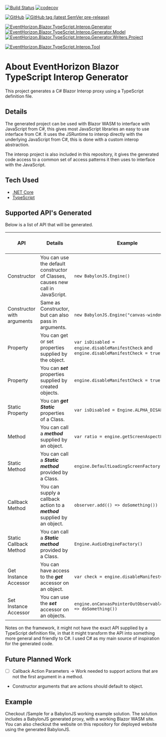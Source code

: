 [![Build Status](https://img.shields.io/endpoint.svg?url=https%3A%2F%2Factions-badge.atrox.dev%2Fcanhorn%2FEventHorizon.Blazor.TypeScript.Interop.Generator%2Fbadge%3Fref%3Dmain&style=for-the-badge)](https://actions-badge.atrox.dev/canhorn/EventHorizon.Blazor.TypeScript.Interop.Generator/goto?ref=main)
[![codecov](https://img.shields.io/codecov/c/github/canhorn/EventHorizon.Blazor.TypeScript.Interop.Generator?style=for-the-badge)](https://codecov.io/gh/canhorn/EventHorizon.Blazor.TypeScript.Interop.Generator) 

[![GitHub](https://img.shields.io/github/license/canhorn/EventHorizon.Blazor.TypeScript.Interop.Generator?style=for-the-badge)](https://github.com/canhorn/EventHorizon.Blazor.TypeScript.Interop.Generator/blob/main/LICENSE)
[![GitHub tag (latest SemVer pre-release)](https://img.shields.io/github/v/tag/canhorn/EventHorizon.Blazor.TypeScript.Interop.Generator?include_prereleases&label=latest%20tag&style=for-the-badge)](https://github.com/canhorn/EventHorizon.Blazor.TypeScript.Interop.Generator/tags)

[![EventHorizon.Blazor.TypeScript.Interop.Generator](https://img.shields.io/nuget/vpre/EventHorizon.Blazor.TypeScript.Interop.Generator?style=for-the-badge&label=Generator)](https://www.nuget.org/packages/EventHorizon.Blazor.TypeScript.Interop.Generator)
[![EventHorizon.Blazor.TypeScript.Interop.Generator.Model](https://img.shields.io/nuget/vpre/EventHorizon.Blazor.TypeScript.Interop.Generator.Model?style=for-the-badge&label=Model)](https://www.nuget.org/packages/EventHorizon.Blazor.TypeScript.Interop.Generator.Model)
[![EventHorizon.Blazor.TypeScript.Interop.Generator.Writers.Project](https://img.shields.io/nuget/vpre/EventHorizon.Blazor.TypeScript.Interop.Generator.Writers.Project?style=for-the-badge&label=Project+Writer)](https://www.nuget.org/packages/EventHorizon.Blazor.TypeScript.Interop.Generator.Writers.Project)

[![EventHorizon.Blazor.TypeScript.Interop.Tool](https://img.shields.io/nuget/vpre/EventHorizon.Blazor.TypeScript.Interop.Tool?style=for-the-badge&label=Tool)](https://www.nuget.org/packages/EventHorizon.Blazor.TypeScript.Interop.Tool)

# About EventHorizon Blazor TypeScript Interop Generator

This project generates a C# Blazor Interop proxy using a TypeScript definition file. 

## Details

The generated project can be used with Blazor WASM to interface with JavaScript from C#, this gives most JavaScript libraries an easy to use interface from C#. 
It uses the JSRuntime to interop directly with the underlying JavaScript from C#, this is done with a custom interop abstraction. 

The interop project is also included in this repository, it gives the generated code access to a common set of access patterns it then uses to interface with the JavaScript.

## Tech Used

* [.NET Core](https://dotnet.microsoft.com/)
* [TypeScript](https://www.typescriptlang.org/)

## Supported API's Generated

Below is a list of API that will be generated.

API | Details | Example | Support (:large_orange_diamond: limited support)
--- | --- | --- | ---
Constructor | You can use the default constructor of Classes, causes new call in JavaScript. | ```new BabylonJS.Engine()``` | :heavy_check_mark:
Constructor with arguments | Same as Constructor, but can also pass in arguments. | ```new BabylonJS.Engine("canvas-window-id")``` | :large_orange_diamond: See Callback Action Parameters
Property | You can get or set properties supplied by the object. | ```var isDisabled = engine.disableManifestCheck``` and ```engine.disableManifestCheck = true``` | :heavy_check_mark:
Property | You can ***set*** properties supplied by created objects. | ```engine.disableManifestCheck = true``` | :heavy_check_mark:
Static Property | You can ***get*** ***Static*** properties of a Class. | ```var isDisabled = Engine.ALPHA_DISABLE``` | :heavy_check_mark: (no support for ***set***)
Method | You can call a ***method*** supplied by an object. | ```var ratio = engine.getScreenAspectRatio()``` | :large_orange_diamond: Callback Action Parameter
Static Method | You can call a ***Static*** ***method*** provided by a Class. | ```engine.DefaultLoadingScreenFactory(canvas)``` | :large_orange_diamond: See Callback Action Parameter
Callback Method | You can supply a callback action to a ***method*** supplied by an object. | ```observer.add(() => doSomething())``` | :large_orange_diamond: See Parameter Callback Action
Static Callback Method | You can call a ***Static*** ***method*** provided by a Class. | ```Engine.AudioEngineFactory()``` | :large_orange_diamond: See Parameter Callback Action
Get Instance Accessor | You can have access to the ***get*** accessor on an object. | ```var check = engine.disableManifestCheck``` | :heavy_check_mark:
Set Instance Accessor | You can use the ***set*** accessor on an objects. | ```engine.onCanvasPointerOutObservable.add(() => doSomething())``` | :heavy_check_mark:

Notes on the framework, it might not have the exact API supplied by a TypeScript definition file, in that it might transform the API into something more general and friendly to C#. I used C# as my main source of inspiration for the generated code.

## Future Planned Work

- [ ] Callback Action Parameters -> Work needed to support actions that are not the first argument in a method.
 - Constructor arguments that are actions should default to object.

## Example

Checkout /Sample for a BabylonJS working example solution. The solution includes a BabylonJS generated proxy, with a working Blazor WASM site. You can also checkout the website on this repository for deployed website using the generated BabylonJS.
